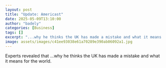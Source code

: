 ```yaml
---
layout: post
title: "Update: Americast"
date: 2025-05-09T13:10:00
author: "badely"
categories: [Business]
tags: []
excerpt: "...why he thinks the UK has made a mistake and what it means for the world."
image: assets/images/c41ee93038e61a70289e390ab06092a1.jpg
---
```


Experts revealed that ...why he thinks the UK has made a mistake and what it means for the world.


